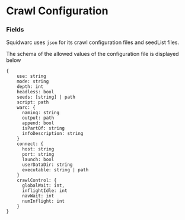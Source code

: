 # Crawl Configuration

### Fields

Squidwarc uses `json` for its crawl configuration files and seedList files.

The schema of the allowed values of the configuration file is displayed below
```
{
    use: string
    mode: string
    depth: int
    headless: bool
    seeds: [string] | path
    script: path
    warc: {
      naming: string
      output: path
      append: bool
      isPartOf: string
      infoDescription: string
    }
    connect: {
      host: string
      port: string
      launch: bool
      userDataDir: string
      executable: string | path
    }
    crawlControl: {
      globalWait: int,
      inflightIdle: int
      navWait: int
      numInflight: int
    }
}
```
